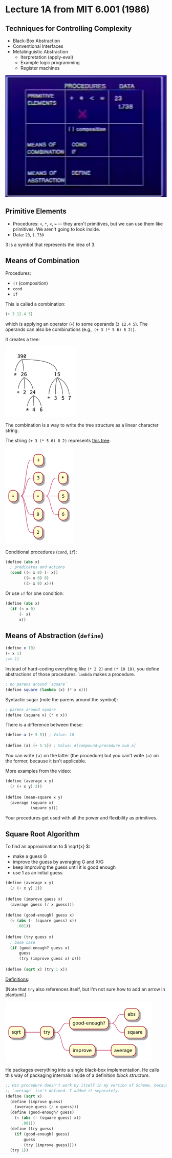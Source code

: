 # Lecture 1A from MIT 6.001 (1986)

## Techniques for Controlling Complexity

- Black-Box Abstraction
- Conventional Interfaces
- Metalinguistic Abstraction
  - Iterpretation (apply-eval)
  - Example logic programming
  - Register machines

![Summary](../assets/lecture-1a-summary-3-parts.png)

## Primitive Elements

- Procedures: `+`, `*`, `<`, `=` -- they aren't primitives, but we can use them like primitives. We aren't going to look inside.
- Data: `23`, `1.738`

3 is a symbol that represents the idea of 3.

## Means of Combination

Procedures:

- `()` (composition)
- `cond`
- `if`

This is called a combination:

```scheme
(+ 3 12.4 5)
```

which is applying an operator (`+`) to some operands (`3 12.4 5`). The operands can also be combinations (e.g., `(+ 3 (* 5 6) 8 2)`).

It creates a tree:

![tree](../assets/fig-1.1.2.png)

The combination is a way to write the tree structure as a linear character string.

The string `(+ 3 (* 5 6) 8 2)` represents [this tree](http://www.plantuml.com/plantuml/uml/SoWkIImgoStCIybDBE3IKdZKi8XBIqj16qGO0mc8093M0fEcOD8C96418eou75BpKg3Q0G00):

![tree](../assets/lecture-1a-combination-tree.png)

Conditional procedures (`cond`, `if`):

```scheme
(define (abs x)
  ; predicates and actions
  (cond ((< x 0) (- x))
        ((= x 0) 0)
        ((> x 0) x)))
```

Or use `if` for one condition:

```scheme
(define (abs x)
  (if (< x 0)
      (- x)
      x))
```

## Means of Abstraction (`define`)

```scheme
(define x 10)
(+ x 1)
;=> 11
```

Instead of hard-coding everything like `(* 2 2)` and `(* 10 10)`, you define abstractions of those procedures. `lambda` makes a procedure.

```scheme
; no parens around `square`
(define square (lambda (x) (* x x)))
```

Syntactic sugar (note the parens around the symbol):

```scheme
; parens around square
(define (square x) (* x x))
```

There is a difference between these:

```scheme
(define a (+ 5 5)) ; Value: 10

(define (a) (+ 5 5)) ; Value: #[compound-procedure num a]
```

You can write `(a)` on the latter (the procedure) but you can't write `(a)` on the former, because it isn't applicable.

More examples from the video:

```scheme
(define (average x y)
  (/ (+ x y) 2))

(define (mean-square x y)
  (average (square x)
           (square y)))
```

Your procedures get used with all the power and flexibility as primitives.

## Square Root Algorithm

To find an approximation to $ \sqrt{x} $:

- make a guess G
- improve the guess by averaging G and X/G
- keep improving the guess until it is good enough
- use 1 as an initial guess

```scheme
(define (average x y)
  (/ (+ x y) 2))

(define (improve guess x)
  (average guess (/ x guess)))

(define (good-enough? guess x)
  (< (abs (- (square guess) x))
     .001))

(define (try guess x)
  ; base case
  (if (good-enough? guess x)
      guess
      (try (improve guess x) x)))

(define (sqrt x) (try 1 x))
```

[Definitions](http://www.plantuml.com/plantuml/uml/BSn12WKX2CRnlQTeBRmplAxYa3GjoiOicDkFH2lbpuyl3YErMbggr073UDG0CPY-W7wpIFfnavdllmSlT8tzE9sal5MfNMNn0OkLCaFabixm1m00):

(Note that `try` also references itself, but I'm not sure how to add an arrow in plantuml.)

![square root procedure tree](../assets/lecture-1a-tree-square-algorithm.png)

He packages everything into a single black-box implementation. He calls this way of packaging internals inside of a definition _block structure_.

```scheme
;; His procedure doesn't work by itself in my version of Scheme, because
;; `average` isn't defined. I added it separately.
(define (sqrt x)
  (define (improve guess)
    (average guess (/ x guess)))
  (define (good-enough? guess)
    (< (abs (- (square guess) x))
       .001))
  (define (try guess)
    (if (good-enough? guess)
        guess
        (try (improve guess))))
  (try 1))
```
